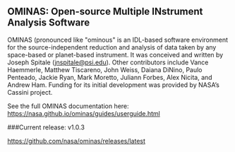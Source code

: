 ## OMINAS:  Open-source Multiple INstrument Analysis Software

OMINAS (pronounced like "ominous" is an IDL-based software environment for the source-independent reduction and analysis of data taken by any space-based or planet-based instrument.  It was conceived and written by Joseph Spitale (jnspitale@psi.edu).  Other contributors include Vance Haemmerle, Matthew Tiscareno, John Weiss, Daiana DiNino, Paulo Penteado, Jackie Ryan, Mark Moretto, Juliann Forbes, Alex Nicita, and Andrew Ham.  Funding for its initial development was provided by NASA’s Cassini project.

See the full OMINAS documentation here:  https://nasa.github.io/ominas/guides/userguide.html

###Current release: v1.0.3

https://github.com/nasa/ominas/releases/latest
